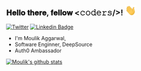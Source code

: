<h2> 𝐇𝐞𝐥𝐥𝐨 𝐭𝐡𝐞𝐫𝐞, 𝐟𝐞𝐥𝐥𝐨𝐰 <𝚌𝚘𝚍𝚎𝚛𝚜/>! <img src="https://raw.githubusercontent.com/ABSphreak/ABSphreak/master/gifs/Hi.gif" width="30px"></h2>

[![Twitter](https://img.shields.io/twitter/url/https/twitter.com/aggmoulik.svg?style=social&label=Follow%20%40aggmoulik)](https://twitter.com/aggmoulik)
[![Linkedin Badge](https://img.shields.io/badge/-aggmoulik-blue?style=flat-square&logo=Linkedin&logoColor=white&link=https://www.linkedin.com/in/aggmoulik/)](https://www.linkedin.com/in/aggmoulik/)

- I'm Moulik Aggarwal, 
- Software Enginner, DeepSource 
- Auth0 Ambassador

[![Moulik's github stats](https://github-readme-stats.vercel.app/api?username=aggmoulik&show_icons=true)](https://github.com/aggmoulik)

<!--
**aggmoulik/aggmoulik** is a ✨ _special_ ✨ repository because its `README.md` (this file) appears on your GitHub profile.
### Hi there 👋
Here are some ideas to get you started:
[![Twitter](https://)]
- 🔭 I’m currently working on ...
- 🌱 I’m currently learning ...
- 👯 I’m looking to collaborate on ...
- 🤔 I’m looking for help with ...
- 💬 Ask me about ...
- 📫 How to reach me: ...
- 😄 Pronouns: ...
- ⚡ Fun fact: ...
-->
